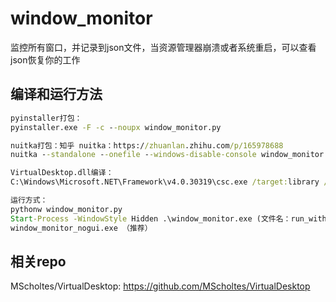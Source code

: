 # window_monitor

监控所有窗口，并记录到json文件，当资源管理器崩溃或者系统重启，可以查看json恢复你的工作



## 编译和运行方法

``` cmd
pyinstaller打包：
pyinstaller.exe -F -c --noupx window_monitor.py 

nuitka打包：知乎 nuitka：https://zhuanlan.zhihu.com/p/165978688
nuitka --standalone --onefile --windows-disable-console window_monitor.py -o window_monitor_nogui.exe

VirtualDesktop.dll编译：
C:\Windows\Microsoft.NET\Framework\v4.0.30319\csc.exe /target:library /out:VirtualDesktop.dll VirtualDesktop.cs

运行方式：
pythonw window_monitor.py
Start-Process -WindowStyle Hidden .\window_monitor.exe (文件名：run_with_new_process.ps1)
window_monitor_nogui.exe （推荐）

```



## 相关repo

MScholtes/VirtualDesktop:  <https://github.com/MScholtes/VirtualDesktop>
